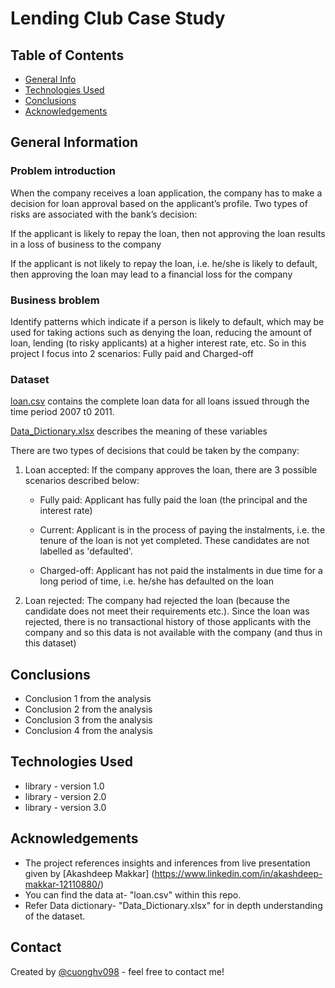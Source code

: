 # Lending Club Case Study

## Table of Contents
* [General Info](#general-information)
* [Technologies Used](#technologies-used)
* [Conclusions](#conclusions)
* [Acknowledgements](#acknowledgements)

<!-- You can include any other section that is pertinent to your problem -->

## General Information

### Problem  introduction
When the company receives a loan application, the company has to make a decision for loan approval based on the applicant’s profile. Two types of risks are associated with the bank’s decision:

If the applicant is likely to repay the loan, then not approving the loan results in a loss of business to the company

If the applicant is not likely to repay the loan, i.e. he/she is likely to default, then approving the loan may lead to a financial loss for the company

### Business broblem

Identify patterns which indicate if a person is likely to default, which may be used for taking actions such as denying the loan, reducing the amount of loan, lending (to risky applicants) at a higher interest rate, etc. So in this project I focus into 2 scenarios: Fully paid and Charged-off

### Dataset
[loan.csv](loan.csv) contains the complete loan data for all loans issued through the time period 2007 t0 2011. 

[Data_Dictionary.xlsx](Data_Dictionary.xlsx) describes the meaning of these variables

There are two types of decisions that could be taken by the company:

1. Loan accepted: If the company approves the loan, there are 3 possible scenarios described below:

    * Fully paid: Applicant has fully paid the loan (the principal and the interest rate)

    * Current: Applicant is in the process of paying the instalments, i.e. the tenure of the loan is not yet completed. These candidates are not labelled as 'defaulted'.

    * Charged-off: Applicant has not paid the instalments in due time for a long period of time, i.e. he/she has defaulted on the loan 

2. Loan rejected: The company had rejected the loan (because the candidate does not meet their requirements etc.). Since the loan was rejected, there is no transactional history of those applicants with the company and so this data is not available with the company (and thus in this dataset)



<!-- You don't have to answer all the questions - just the ones relevant to your project. -->

## Conclusions
- Conclusion 1 from the analysis
- Conclusion 2 from the analysis
- Conclusion 3 from the analysis
- Conclusion 4 from the analysis

<!-- You don't have to answer all the questions - just the ones relevant to your project. -->


## Technologies Used
- library - version 1.0
- library - version 2.0
- library - version 3.0

<!-- As the libraries versions keep on changing, it is recommended to mention the version of library used in this project -->

## Acknowledgements
- The project references insights and inferences from live presentation given by [Akashdeep Makkar] (https://www.linkedin.com/in/akashdeep-makkar-12110880/) 
- You can find the data at- "loan.csv" within this repo.
- Refer Data dictionary- "Data_Dictionary.xlsx" for in depth understanding of the dataset.

## Contact
Created by [@cuonghv098](https://cuonghv0298.github.io/) - feel free to contact me!


<!-- Optional -->
<!-- ## License -->
<!-- This project is open source and available under the [... License](). -->

<!-- You don't have to include all sections - just the one's relevant to your project -->